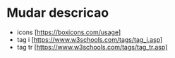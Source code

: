 
# Mudar descricao

  - icons [https://boxicons.com/usage]
  - tag i [https://www.w3schools.com/tags/tag_i.asp]
  - tag tr [https://www.w3schools.com/tags/tag_tr.asp]
